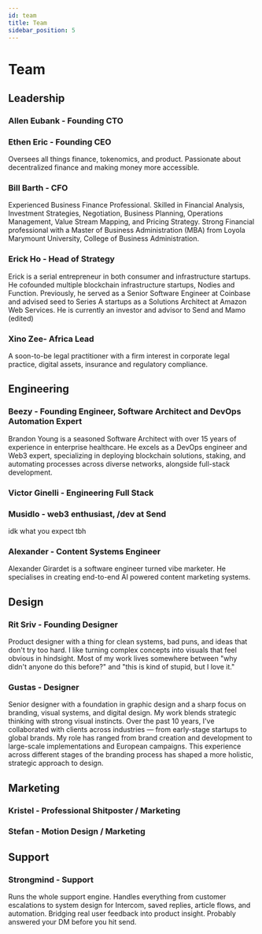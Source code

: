 ```yaml
---
id: team
title: Team
sidebar_position: 5
---
```


# Team

## Leadership

### **Allen Eubank - Founding CTO**

### **Ethen Eric - Founding CEO**
Oversees all things finance, tokenomics, and product. Passionate about decentralized finance and making money more accessible.

### **Bill Barth - CFO**
Experienced Business Finance Professional. Skilled in Financial Analysis, Investment Strategies, Negotiation, Business Planning, Operations Management, Value Stream Mapping, and Pricing Strategy. Strong Financial professional with a Master of Business Administration (MBA) from Loyola Marymount University, College of Business Administration.

### **Erick Ho - Head of Strategy**
Erick is a serial entrepreneur in both consumer and infrastructure startups. He cofounded multiple blockchain infrastructure startups, Nodies and Function. Previously, he served as a Senior Software Engineer at Coinbase and advised seed to Series A startups as a Solutions Architect at Amazon Web Services. He is currently an investor and advisor to Send and Mamo  (edited) 

### **Xino Zee- Africa Lead**
A soon-to-be legal practitioner with a firm interest in corporate legal practice, digital assets, insurance and regulatory compliance.

## Engineering

### **Beezy - Founding Engineer, Software Architect and DevOps Automation Expert**
Brandon Young is a seasoned Software Architect with over 15 years of experience in enterprise healthcare. He excels as a DevOps engineer and Web3 expert, specializing in deploying blockchain solutions, staking, and automating processes across diverse networks, alongside full-stack development.

### **Victor Ginelli - Engineering Full Stack**

### **Musidlo - web3 enthusiast, /dev at Send**
idk what you expect tbh

### **Alexander - Content Systems Engineer**
Alexander Girardet is a software engineer turned vibe marketer. He specialises in creating end-to-end AI powered content marketing systems.

## Design

### **Rit Sriv - Founding Designer**
Product designer with a thing for clean systems, bad puns, and ideas that don't try too hard. I like turning complex concepts into visuals that feel obvious in hindsight. Most of my work lives somewhere between "why didn't anyone do this before?" and "this is kind of stupid, but I love it."

### **Gustas - Designer**
Senior designer with a foundation in graphic design and a sharp focus on branding, visual systems, and digital design. My work blends strategic thinking with strong visual instincts. Over the past 10 years, I've collaborated with clients across industries — from early-stage startups to global brands. My role has ranged from brand creation and development to large-scale implementations and European campaigns. This experience across different stages of the branding process has shaped a more holistic, strategic approach to design.

## Marketing

### **Kristel - Professional Shitposter / Marketing**

### **Stefan - Motion Design / Marketing**

## Support

### **Strongmind - Support**
Runs the whole support engine. Handles everything from customer escalations to system design for Intercom, saved replies, article flows, and automation. Bridging real user feedback into product insight. Probably answered your DM before you hit send.
